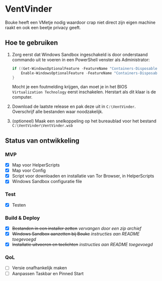 # VentVinder

Bouke heeft een VMetje nodig waardoor crap niet direct zijn eigen machine raakt en ook een beetje privacy geeft.

## Hoe te gebruiken
1. Zorg eerst dat Windows Sandbox ingeschakeld is door onderstaand commando uit te voeren in een PowerShell venster als Administrator:

    ```powershell
    if ((Get-WindowsOptionalFeature -FeatureName "Containers-DisposableClientVM" -Online).State -ne "Enabled") {
        Enable-WindowsOptionalFeature -FeatureName "Containers-DisposableClientVM" -Online -NoRestart -ErrorAction Stop
    }
    ```
    
    Mocht je een foutmelding krijgen, dan moet je in het BIOS `Virtualization Technology` eerst inschakelen.
    Herstart als dit klaar is de computer.
2. Download de laatste release en pak deze uit in `C:\VentVinder`. Overschrijf alle bestanden waar noodzakelijk.
3. (optioneel) Maak een snelkoppeling op het bureaublad voor het bestand `C:\VentVinder\VentVinder.wsb`

## Status van ontwikkeling
### MVP

- [x] Map voor HelperScripts
- [x] Map voor Config
- [x] Script voor downloaden en installatie van Tor Browser, in HelperScripts
- [x] Windows Sandbox configuratie file

### Test

- [x] Testen

### Build & Deploy

- [x] ~~Bestanden in een installer zetten~~ _vervangen door een zip archief_
- [x] ~~Windows Sandbox aanzetten bij Bouke~~ _instructies aan README toegevoegd_
- [x] ~~Installatie uitvoeren en toelichten~~ _instructies aan README toegevoegd_

### QoL

- [ ] Versie onafhankelijk maken
- [ ] Aanpassen Taskbar en Pinned Start
